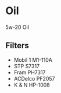 # Oil

5w-20 Oil

## Filters

- Mobil 1 M1-110A
- STP S7317
- Fram PH7317
- ACDelco PF2057
- K & N HP-1008